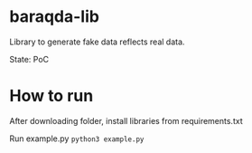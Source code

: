 # baraqda-lib
Library to generate fake data reflects real data.

State: PoC

# How to run

After downloading folder, install libraries from requirements.txt

Run example.py
``python3 example.py``

